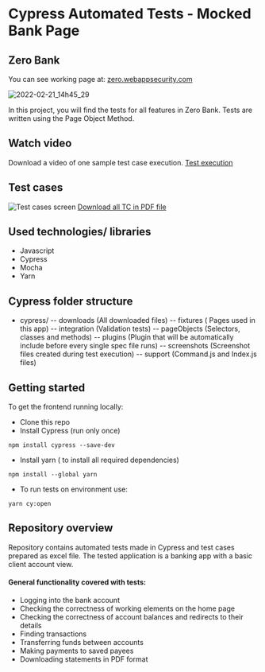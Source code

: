 # Cypress Automated Tests - Mocked Bank Page

## Zero Bank
You can see working page at: [zero.webappsecurity.com](http://zero.webappsecurity.com/index.html)



![2022-02-21_14h45_29](http://papol.pl/cert/zerobank.png)


In this project, you will find the tests for all features in Zero Bank. Tests are written using the Page Object Method.

## Watch video

Download a video of one sample test case execution.
[Test execution](http://papol.pl/cert/video.mp4)

## Test cases

![Test cases screen](http://papol.pl/cert/testcases.png)
[Download all TC in PDF file](http://papol.pl/cert/zerobank.pdf)

## Used technologies/ libraries
* Javascript
* Cypress
* Mocha
* Yarn


## Cypress folder structure

- cypress/
-- downloads        (All downloaded files)
-- fixtures        ( Pages used in this app)
-- integration        (Validation tests)
-- pageObjects    (Selectors, classes and methods)
-- plugins    (Plugin that will be automatically include before every single spec file runs)
-- screenshots        (Screenshot files created during test execution)
-- support        (Command.js and Index.js files)



## Getting started

To get the frontend running locally:
* Clone this repo
* Install Cypress (run only once)
 ```
 npm install cypress --save-dev
 ```
 * Install yarn ( to install all required dependencies)
 ```
npm install --global yarn
 ```

* To run tests on environment use:
 ```
yarn cy:open
```




## Repository overview
Repository contains automated tests made in Cypress and test cases prepared as excel file.
The tested application is a banking app with a basic client account view.

#### General functionality covered with tests:

* Logging into the bank account
* Checking the correctness of working elements on the home page
* Checking the correctness of account balances and redirects to their details
* Finding transactions
* Transferring funds between accounts
* Making payments to saved payees
* Downloading statements in PDF format
